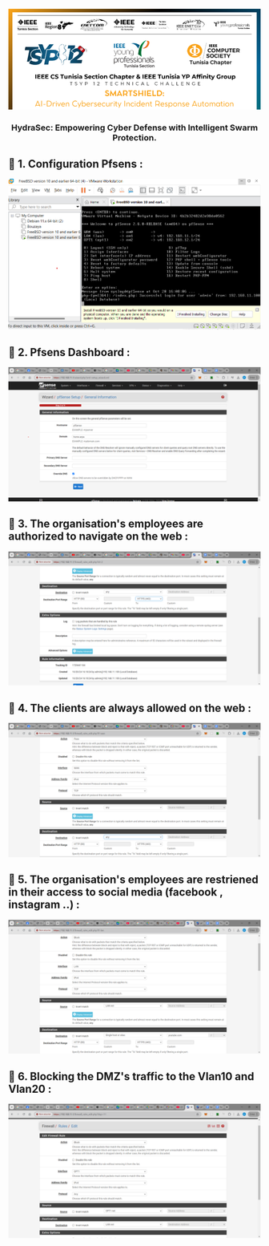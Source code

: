<p align="center">
  <a href="" rel="noopener">
 <img src="/images/tsyp_img1.png" alt="Project logo"></a>
</p>
<h3 align="center">HydraSec:</span> Empowering Cyber Defense with Intelligent Swarm Protection.
</h3>

## 📌 1. Configuration Pfsens :
<p align="center">
 <img src="/images/1.png">
</p>

## 📌 2. Pfsens Dashboard :
<p align="center">
 <img src="/images/2.png">
</p>

## 📌 3. The organisation's employees are authorized to navigate on the web  :
<p align="center">
 <img src="/images/3.png">
</p>

## 📌 4. The clients are always allowed on the web :
<p align="center">
 <img src="/images/4.png">
</p>

## 📌 5. The organisation's employees are restriened in their access to social media (facebook , instagram ..) :
<p align="center">
 <img src="/images/5.png">
</p>

## 📌 6. Blocking the DMZ's traffic to the Vlan10 and Vlan20  :
<p align="center">
 <img src="/images/6.png">
</p>
